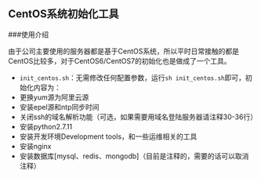 ## CentOS系统初始化工具

###使用介绍

由于公司主要使用的服务器都是基于CentOS系统，所以平时日常接触的都是CentOS比较多，对于CentOS6/CentOS7的初始化也是做成了一个工具。

-  `init_centos.sh`：无需修改任何配置参数，运行`sh init_centos.sh`即可，初始化内容为：
  -  更换yum源为阿里云源
  -  安装epel源和ntp同步时间
  -  关闭ssh的域名解析功能（可选，如果需要用域名登陆服务器请注释30-36行）
  -  安装python2.7.11
  -  安装开发环境Development tools，和一些运维相关的工具
  -  安装nginx
  -  安装数据库[mysql、redis、mongodb]（目前是注释的，需要的话可以取消注释）


